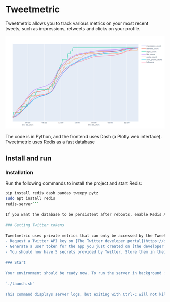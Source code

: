 # Tweetmetric

Tweetmetric allows you to track various metrics on your most recent tweets, such as impressions, retweets and clicks on your profile.

![example image](./dashboard.png)

The code is in Python, and the frontend uses Dash (a Plotly web interface). Tweetmetric uses Redis  as a fast database

## Install and run

### Installation

Run the following commands to install the project and start Redis:

```bash
pip install redis dash pandas tweepy pytz
sudo apt install redis
redis-server```

If you want the database to be persistent after reboots, enable Redis AOF by adding `appendonly yes` to your Redis configuration file (usually in /etc/redis/redis.conf)

### Getting Twitter tokens

Tweetmetric uses private metrics that can only be accessed by the Tweet's owner. You need to provide your API keys to the program so it can work.
- Request a Twitter API key on [The Twitter developer portal](https://developer.twitter.com/en/docs/twitter-api/getting-started/getting-access-to-the-twitter-api). This only takes a couple minutes, you need to have a verified phone number on your account.
- Generate a user token for the app you just created on [the developer dashboard](https://developer.twitter.com/en/portal/dashboard)
- You should now have 5 secrets provided by Twitter. Store them in their corresponding strings inside api_secrets.py

### Start

Your environment should be ready now. To run the server in background :

`./launch.sh` 

This command displays server logs, but exiting with Ctrl-C will not kill the server.